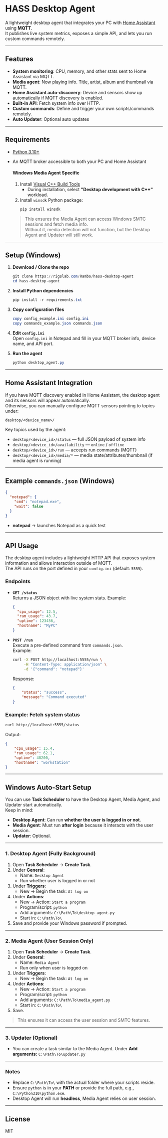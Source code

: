 # HASS Desktop Agent

A lightweight desktop agent that integrates your PC with [Home Assistant](https://www.home-assistant.io/) using **MQTT**.  
It publishes live system metrics, exposes a simple API, and lets you run custom commands remotely.

---

## Features

- **System monitoring**: CPU, memory, and other stats sent to Home Assistant via MQTT.
- **Media agent**: Now playing info. Title, artist, album and thumbnail via MQTT.
- **Home Assistant auto-discovery**: Device and sensors show up automatically if MQTT discovery is enabled.
- **Built-in API**: Fetch system info over HTTP.
- **Custom commands**: Define and trigger your own scripts/commands remotely.
- **Auto Updater**: Optional auto updates

---

## Requirements

- [Python 3.10+](https://www.python.org/downloads/windows/)  
- An MQTT broker accessible to both your PC and Home Assistant  

   #### Windows Media Agent Specific 

   1. Install [Visual C++ Build Tools](https://visualstudio.microsoft.com/visual-cpp-build-tools/)  
      - During installation, select **"Desktop development with C++"** workload.
   2. Install `winsdk` Python package:
      ```powershell
      pip install winsdk
      ```

   > This ensures the Media Agent can access Windows SMTC sessions and fetch media info.  
   > Without it, media detection will not function, but the Desktop Agent and Updater will still work.

---

## Setup (Windows)

1. **Download / Clone the repo**  
   ```powershell
   git clone https://rigslab.com/Rambo/hass-desktop-agent
   cd hass-desktop-agent
   ```

2. **Install Python dependencies**  
   ```powershell
   pip install -r requirements.txt
   ```

3. **Copy configuration files**  
   ```powershell
   copy config_example.ini config.ini
   copy commands_example.json commands.json
   ```

4. **Edit `config.ini`**  
   Open `config.ini` in Notepad and fill in your MQTT broker info, device name, and API port.

5. **Run the agent**  
   ```powershell
   python desktop_agent.py
   ```

---

## Home Assistant Integration

If you have MQTT discovery enabled in Home Assistant, the desktop agent and its sensors will appear automatically.  
Otherwise, you can manually configure MQTT sensors pointing to topics under:

`desktop/<device_name>/`

Key topics used by the agent:
- `desktop/<device_id>/status` — full JSON payload of system info  
- `desktop/<device_id>/availability` — `online` / `offline`  
- `desktop/<device_id>/run` — accepts run commands (MQTT)  
- `desktop/<device_id>/media/*` — media state/attributes/thumbnail (if media agent is running)  

---

## Example `commands.json` (Windows)

```json
{
  "notepad": {
    "cmd": "notepad.exe",
    "wait": false
  }
}
```

- **notepad** → launches Notepad as a quick test

---

## API Usage

The desktop agent includes a lightweight HTTP API that exposes system information and allows interaction outside of MQTT.  
The API runs on the port defined in your `config.ini` (default: `5555`).

### Endpoints

- **`GET /status`**  
  Returns a JSON object with live system stats. Example:
  ```json
  {
    "cpu_usage": 12.5,
    "ram_usage": 43.7,
    "uptime": 123456,
    "hostname": "MyPC"
  }
  ```

- **`POST /run`**  
  Execute a pre-defined command from `commands.json`.  
  Example:
  ```bash
  curl -X POST http://localhost:5555/run \
       -H "Content-Type: application/json" \
       -d '{"command": "notepad"}'
  ```

  Response:
  ```json
  {
      "status": "success",
      "message": "Command executed"
  }
  ```

### Example: Fetch system status

```bash
curl http://localhost:5555/status
```

Output:
```json
{
    "cpu_usage": 15.4,
    "ram_usage": 62.1,
    "uptime": 48200,
    "hostname": "workstation"
}
```

---

## Windows Auto-Start Setup

You can use **Task Scheduler** to have the Desktop Agent, Media Agent, and Updater start automatically.  
Keep in mind:

- **Desktop Agent**: Can run **whether the user is logged in or not**.  
- **Media Agent**: Must run **after login** because it interacts with the user session.  
- **Updater**: Optional.  

---

### 1. Desktop Agent (Fully Background)

1. Open **Task Scheduler** → **Create Task**.
2. Under **General**:
   - Name: `Desktop Agent`
   - Run whether user is logged in or not
3. Under **Triggers**:
   - New → Begin the task: `At log on`
4. Under **Actions**:
   - New → Action: `Start a program`
   - Program/script: `python`
   - Add arguments: `C:\Path\To\desktop_agent.py`
   - Start in: `C:\Path\To\`
5. Save and provide your Windows password if prompted.

---

### 2. Media Agent (User Session Only)

1. Open **Task Scheduler** → **Create Task**.
2. Under **General**:
   - Name: `Media Agent`
   - Run only when user is logged on
3. Under **Triggers**:
   - New → Begin the task: `At log on`
4. Under **Actions**:
   - New → Action: `Start a program`
   - Program/script: `python`
   - Add arguments: `C:\Path\To\media_agent.py`
   - Start in: `C:\Path\To\`
5. Save.

> This ensures it can access the user session and SMTC features.

---

### 3. Updater (Optional)

- You can create a task similar to the Media Agent. Under **Add arguments:** `C:\Path\To\updater.py`

---

### Notes

- Replace `C:\Path\To\` with the actual folder where your scripts reside.  
- Ensure `python` is in your **PATH** or provide the full path, e.g., `C:\Python310\python.exe`.  
- Desktop Agent will run **headless**, Media Agent relies on user session.

---

## License

MIT
